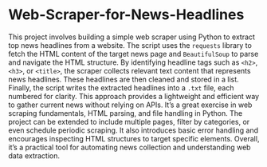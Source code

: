 # Web-Scraper-for-News-Headlines
This project involves building a simple web scraper using Python to extract top news headlines from a website. The script uses the `requests` library to fetch the HTML content of the target news page and `BeautifulSoup` to parse and navigate the HTML structure. By identifying headline tags such as `<h2>`, `<h3>`, or `<title>`, the scraper collects relevant text content that represents news headlines. These headlines are then cleaned and stored in a list. Finally, the script writes the extracted headlines into a `.txt` file, each numbered for clarity. This approach provides a lightweight and efficient way to gather current news without relying on APIs. It’s a great exercise in web scraping fundamentals, HTML parsing, and file handling in Python. The project can be extended to include multiple pages, filter by categories, or even schedule periodic scraping. It also introduces basic error handling and encourages inspecting HTML structures to target specific elements. Overall, it’s a practical tool for automating news collection and understanding web data extraction.
